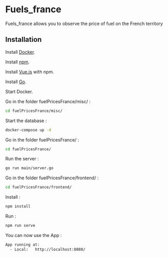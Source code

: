 # Fuels_france

Fuels_france allows you to observe the price of fuel on the French territory

## Installation

Install [Docker](https://www.docker.com/).

Install [npm](https://www.npmjs.com/).

Install [Vue.js](https://vuejs.org/) with npm.

Install [Go](https://go.dev/).

Start Docker.

Go in the folder fuelPricesFrance/misc/ :

```bash
cd fuelPricesFrance/misc/
```

Start the database :

```bash
docker-compose up -d
```

Go in the folder fuelPricesFrance/ :

```bash
cd fuelPricesFrance/
```

Run the server :

```bash
go run main/server.go
```

Go in the folder fuelPricesFrance/frontend/ :

```bash
cd fuelPricesFrance/frontend/
```

Install :

```bash
npm install
```

Run : 

```bash
npm run serve
```

You can now use the App :

```bash
App running at:
  - Local:   http://localhost:8080/
```
